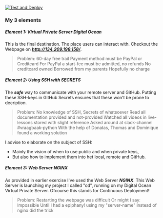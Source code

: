 [![Test and Deploy](https://github.com/kterelst/my_project/actions/workflows/test-and-deploy.yml/badge.svg)](https://github.com/kterelst/my_project/actions/workflows/test-and-deploy.yml)

### My 3 elements

##### Element 1: Virtual Private Server **Digital Ocean**
This is the final destination. The place users can interact with.
Checkout the Webpage on ***http://134.209.198.158/***.

> Problem:
> 60-day free trail
> Payment method must be PayPal or Creditcard
> For PayPal a start-fee must be admitted, no refunds
> No creditcard owned
> Borrowed from my parents
> Hopefully no charge


##### Element 2: Using **SSH** with **SECRETS**
The ***safe*** way to communicate with your remote server and GitHub.
Putting these SSH-keys in GitHub Secrets ensures that these won't be prone to decription.

> Problem:
> No knowledge of SSH, Secrets of whatsoever
> Read all documentation provided and not-provided
> Watched all videos in live-lessons stored with slight reference
> Asked around at slack-channel #vraagbaak-python
> With the help of Donatas, Thomas and Dominique found a working solution

I advise to elaborate on the subject of SSH:
* Mainly the vision of when to use public and when private keys,
* But also how to implement them into het local, remote and GitHub.


##### Element 3: Web Server **NGINX**
As provided in earlier exercise I've used the Web Server ***NGINX***.
This Web Server is launching my project I called "cd",
running on my Digital Ocean Virtual Private Server.
Ofcourse this stands for Continuous Deployment!

> Problem:
> Restarting the webpage was difficult
> Or might I say: Impossible
> Until I had a epiphany!
> using my "server-name" instead of nginx did the trick